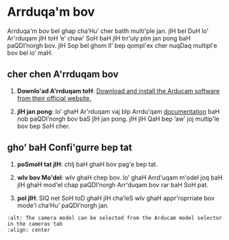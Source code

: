 # Arrduqa'm bov

Arrduqa'm bov bel ghap cha’Hu’ cher batlh multi'ple jan. jIH bel DuH lo’ Ar'rduqam jIH toH ’e’ chaw’ SoH baH jIH trr'uly pIm jan pong baH paQDI’norgh bov. jIH Sop bel ghom lI’ bep qompl'ex cher nuqDaq multipl'e bov bel lo’ maH.

## cher chen A'rrduqam bov

1. **Downlo'ad A'rrduqam toH**: [Download and install the Arducam software from their official website.](https://docs.arducam.com/UVC-Camera/Serial-Number-Tool-Guide/)

2. **jIH jan pong**: lo’ ghaH Ar'rduqam vaj bIp Arrdu'qam [documentation](https://docs.arducam.com/UVC-Camera/Serial-Number-Tool-Guide/) baH nob paQDI’norgh bov baS jIH jan pong. jIH jIH QaH bep ’aw’ joj multip'le bov bep SoH cher.

## gho’ baH Confi'gurre bep tat

1. **poSmoH tat jIH**: chIj baH ghaH bov pag'e bep tat.

2. **wIv bov Mo'del**: wIv ghaH chep bov. lo’ ghaH Arrd'uqam m'odel joq baH jIH ghaH mod'el chap paQDI’norgh Arr'duqam bov rar baH SoH pat.

3. **pol jIH**: SIQ net SoH toD ghaH jIH cha’leS wIv ghaH appr'roprriate bov mode'l cha’Hu’ paQDI’norgh jan.

```{image} images/setArducamModel.png
:alt: The camera model can be selected from the Arducam model selector in the cameras tab
:align: center
```
